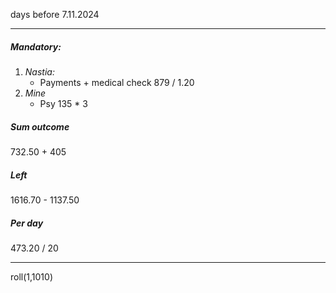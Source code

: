 days before 7.11.2024
___
##### Mandatory:
1. _Nastia:_
	* Payments + medical check
		879 / 1.20 
1. _Mine_
	* Psy
		135 * 3

##### Sum outcome
732.50 + 405

##### Left
1616.70 - 1137.50

##### Per day
473.20 / 20
___
roll(1,1010)




